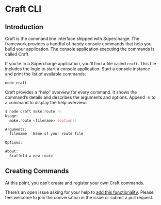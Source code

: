 # Craft CLI


## Introduction
Craft is the command line interface shipped with Supercharge. The framework provides a handful of handy console commands that help you build your application. The console application executing the commands is called Craft.

If you’re in a Supercharge application, you’ll find a file called `craft`. This file includes the logic to start a console application. Start a console instance and print the list of available commands:

```bash
node craft
```

Craft provides a “help” overview for every command. It shows the command’s details and describes the arguments and options. Append `-h` to a command to display the help overview:

```bash
$ node craft make:route -h
Usage:
  make:route <filename> [options]

Arguments:
  filename   Name of your route file

Options:

About:
  Scaffold a new route
```


## Creating Commands
At this point, you can’t create and register your own Craft commands.

There’s an open issue asking for your help to [add this functionality](https://github.com/superchargejs/framework/issues/6). Please feel welcome to join the conversation in the issue or submit a pull request.
